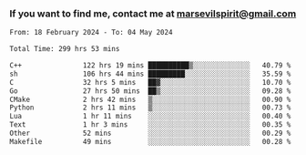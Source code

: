 ### If you want to find me, contact me at marsevilspirit@gmail.com

<!--
**marsevilspirit/marsevilspirit** is a ✨ _special_ ✨ repository because its `README.md` (this file) appears on your GitHub profile.

Here are some ideas to get you started:

- 🔭 I’m currently working on ...
- 🌱 I’m currently learning ...
- 👯 I’m looking to collaborate on ...
- 🤔 I’m looking for help with ...
- 💬 Ask me about ...
- 📫 How to reach me: ...
- 😄 Pronouns: ...
- ⚡ Fun fact: ...
-->
<!--START_SECTION:waka-->

```txt
From: 18 February 2024 - To: 04 May 2024

Total Time: 299 hrs 53 mins

C++               122 hrs 19 mins ██████████▒░░░░░░░░░░░░░░   40.79 %
sh                106 hrs 44 mins █████████░░░░░░░░░░░░░░░░   35.59 %
C                 32 hrs 5 mins   ██▓░░░░░░░░░░░░░░░░░░░░░░   10.70 %
Go                27 hrs 50 mins  ██▒░░░░░░░░░░░░░░░░░░░░░░   09.28 %
CMake             2 hrs 42 mins   ▒░░░░░░░░░░░░░░░░░░░░░░░░   00.90 %
Python            2 hrs 11 mins   ▒░░░░░░░░░░░░░░░░░░░░░░░░   00.73 %
Lua               1 hr 11 mins    ░░░░░░░░░░░░░░░░░░░░░░░░░   00.40 %
Text              1 hr 3 mins     ░░░░░░░░░░░░░░░░░░░░░░░░░   00.35 %
Other             52 mins         ░░░░░░░░░░░░░░░░░░░░░░░░░   00.29 %
Makefile          49 mins         ░░░░░░░░░░░░░░░░░░░░░░░░░   00.28 %
```

<!--END_SECTION:waka-->
